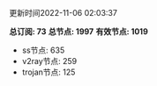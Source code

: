 更新时间2022-11-06 02:03:37

**总订阅: 73**
**总节点: 1997**
**有效节点: 1019**
- ss节点: 635
- v2ray节点: 259
- trojan节点: 125
